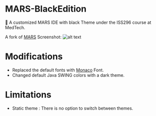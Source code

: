 
# MARS-BlackEdition
🔭 A customized MARS IDE with black Theme under the ISS296 course at MedTech.

A fork of [MARS](http://courses.missouristate.edu/KenVollmar/mars/)
Screenshot:
![alt text](https://i.imgur.com/kvD1kzq.png)

# Modifications
- Replaced the default fonts with [Monaco](https://github.com/todylu/monaco.ttf) Font.
- Changed default Java SWING colors with a dark theme.

# Limitations
- Static theme : There is no option to switch between themes.


